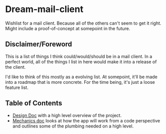 # Dream-mail-client
Wishlist for a mail client. Because all of the others can't seem to get it right. Might include a proof-of-concept at somepoint in the future.

## Disclaimer/Foreword

This is a list of things I think could/would/should be in a mail client. In a perfect world, all of the things I list in here would make it into a release of the client. 

I'd like to think of this mostly as a evolving list. At somepoint, it'll be made into a roadmap that is more concrete. For the time being, it's just a loose feature list.

## Table of Contents

- [Design Doc](github.com/opensprocket/dream-mail-client/design-doc.md) with a high level overview of the project.
- [Mechanics doc](github.com/opensprocket/dream-mail-client/mechanics.md) looks at how the app will work from a code perspective and outlines some of the plumbing needed on a high level.